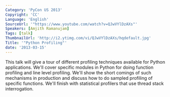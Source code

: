 ```yaml
---
Category: 'PyCon US 2013'
Copyright: 'CC'
Language: 'English'
SourceUrl: '"https://www.youtube.com/watch?v=QJwVYlDzAXs"'
Speakers: [Amjith Ramanujam]
Tags: [talk]
ThumbnailUrl: 'http://i2.ytimg.com/vi/QJwVYlDzAXs/hqdefault.jpg'
Title: '"Python Profiling"'
date: '2013-03-15'
---
```

This talk will give a tour of different profiling techniques available for Python applications. We'll cover specific modules in Python for doing function profiling and line level profiling. We'll show the short comings of such mechanisms in production and discuss how to do sampled profiling of specific functions. We'll finish with statistical profilers that use thread stack interrogation.